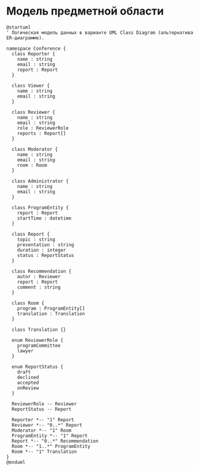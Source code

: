 # Модель предметной области
<!-- Логическая модель, содержащая бизнес-сущности предметной области, атрибуты и связи между ними. 
Подробнее: https://confluence.mts.ru/pages/viewpage.action?pageId=375782602

Используется диаграмма классов UML. Документация: https://plantuml.com/class-diagram 
-->

```plantuml
@startuml
' Логическая модель данных в варианте UML Class Diagram (альтернатива ER-диаграмме).

namespace Conference {
  class Reporter {
    name : string
    email : string
    report : Report
  }

  class Viewer {
    name : string
    email : string
  }

  class Reviewer {
    name : string
    email : string
    role : ReviewerRole
    reports : Report[]
  }

  class Moderator {
    name : string
    email : string
    room : Room
  }

  class Administrator {
    name : string
    email : string
  }

  class ProgramEntity {
    report : Report
    startTime : datetime
  }

  class Report {
    topic : string
    presentation : string
    duration : integer
    status : ReportStatus
  }

  class Recommendation {
    autor : Reviewer
    report : Report
    comment : string
  }

  class Room {
    program : ProgramEntity[]
    translation : Translation
  }

  class Translation {}

  enum ReviewerRole {
    programCommittee
    lawyer
  }

  enum ReportStatus {
    draft
    declined
    accepted
    onReview
  }

  ReviewerRole -- Reviewer
  ReportStatus -- Report

  Reporter *-- "1" Report
  Reviewer *-- "0..*" Report
  Moderator *-- "1" Room
  ProgramEntity *-- "1" Report
  Report *-- "0..*" Recommendation
  Room *-- "1..*" ProgramEntity
  Room *-- "1" Translation
}
@enduml
```
